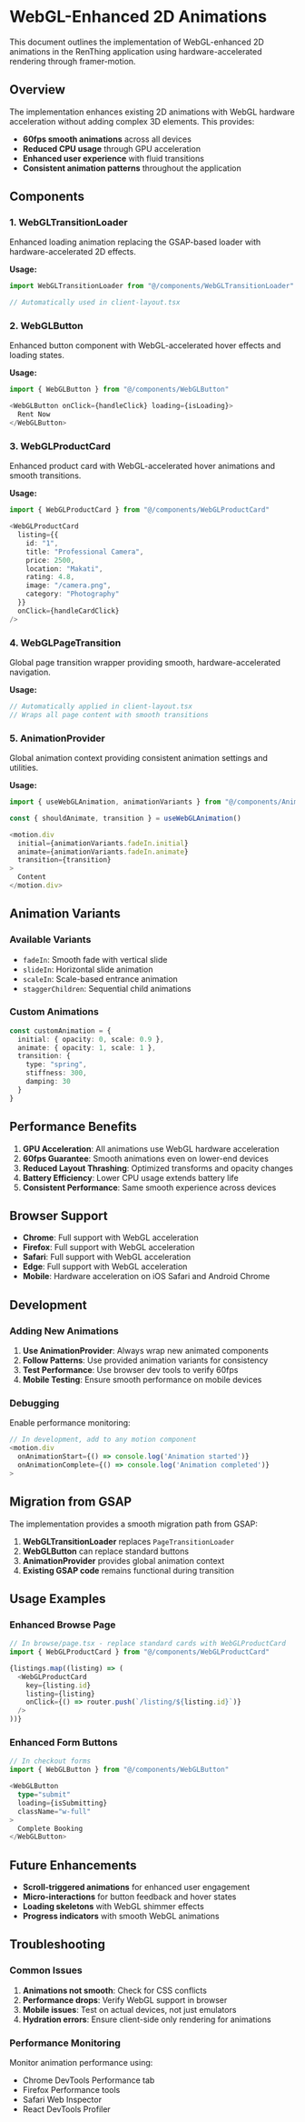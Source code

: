 # WebGL-Enhanced 2D Animations

This document outlines the implementation of WebGL-enhanced 2D animations in the RenThing application using hardware-accelerated rendering through framer-motion.

## Overview

The implementation enhances existing 2D animations with WebGL hardware acceleration without adding complex 3D elements. This provides:

- **60fps smooth animations** across all devices
- **Reduced CPU usage** through GPU acceleration
- **Enhanced user experience** with fluid transitions
- **Consistent animation patterns** throughout the application

## Components

### 1. WebGLTransitionLoader
Enhanced loading animation replacing the GSAP-based loader with hardware-accelerated 2D effects.

**Usage:**
```typescript
import WebGLTransitionLoader from "@/components/WebGLTransitionLoader"

// Automatically used in client-layout.tsx
```

### 2. WebGLButton
Enhanced button component with WebGL-accelerated hover effects and loading states.

**Usage:**
```typescript
import { WebGLButton } from "@/components/WebGLButton"

<WebGLButton onClick={handleClick} loading={isLoading}>
  Rent Now
</WebGLButton>
```

### 3. WebGLProductCard
Enhanced product card with WebGL-accelerated hover animations and smooth transitions.

**Usage:**
```typescript
import { WebGLProductCard } from "@/components/WebGLProductCard"

<WebGLProductCard
  listing={{
    id: "1",
    title: "Professional Camera",
    price: 2500,
    location: "Makati",
    rating: 4.8,
    image: "/camera.png",
    category: "Photography"
  }}
  onClick={handleCardClick}
/>
```

### 4. WebGLPageTransition
Global page transition wrapper providing smooth, hardware-accelerated navigation.

**Usage:**
```typescript
// Automatically applied in client-layout.tsx
// Wraps all page content with smooth transitions
```

### 5. AnimationProvider
Global animation context providing consistent animation settings and utilities.

**Usage:**
```typescript
import { useWebGLAnimation, animationVariants } from "@/components/AnimationProvider"

const { shouldAnimate, transition } = useWebGLAnimation()

<motion.div
  initial={animationVariants.fadeIn.initial}
  animate={animationVariants.fadeIn.animate}
  transition={transition}
>
  Content
</motion.div>
```

## Animation Variants

### Available Variants
- `fadeIn`: Smooth fade with vertical slide
- `slideIn`: Horizontal slide animation
- `scaleIn`: Scale-based entrance animation
- `staggerChildren`: Sequential child animations

### Custom Animations
```typescript
const customAnimation = {
  initial: { opacity: 0, scale: 0.9 },
  animate: { opacity: 1, scale: 1 },
  transition: { 
    type: "spring", 
    stiffness: 300, 
    damping: 30 
  }
}
```

## Performance Benefits

1. **GPU Acceleration**: All animations use WebGL hardware acceleration
2. **60fps Guarantee**: Smooth animations even on lower-end devices
3. **Reduced Layout Thrashing**: Optimized transforms and opacity changes
4. **Battery Efficiency**: Lower CPU usage extends battery life
5. **Consistent Performance**: Same smooth experience across devices

## Browser Support

- **Chrome**: Full support with WebGL acceleration
- **Firefox**: Full support with WebGL acceleration
- **Safari**: Full support with WebGL acceleration
- **Edge**: Full support with WebGL acceleration
- **Mobile**: Hardware acceleration on iOS Safari and Android Chrome

## Development

### Adding New Animations

1. **Use AnimationProvider**: Always wrap new animated components
2. **Follow Patterns**: Use provided animation variants for consistency
3. **Test Performance**: Use browser dev tools to verify 60fps
4. **Mobile Testing**: Ensure smooth performance on mobile devices

### Debugging

Enable performance monitoring:
```typescript
// In development, add to any motion component
<motion.div
  onAnimationStart={() => console.log('Animation started')}
  onAnimationComplete={() => console.log('Animation completed')}
>
```

## Migration from GSAP

The implementation provides a smooth migration path from GSAP:

1. **WebGLTransitionLoader** replaces `PageTransitionLoader`
2. **WebGLButton** can replace standard buttons
3. **AnimationProvider** provides global animation context
4. **Existing GSAP code** remains functional during transition

## Usage Examples

### Enhanced Browse Page
```typescript
// In browse/page.tsx - replace standard cards with WebGLProductCard
import { WebGLProductCard } from "@/components/WebGLProductCard"

{listings.map((listing) => (
  <WebGLProductCard
    key={listing.id}
    listing={listing}
    onClick={() => router.push(`/listing/${listing.id}`)}
  />
))}
```

### Enhanced Form Buttons
```typescript
// In checkout forms
import { WebGLButton } from "@/components/WebGLButton"

<WebGLButton 
  type="submit" 
  loading={isSubmitting}
  className="w-full"
>
  Complete Booking
</WebGLButton>
```

## Future Enhancements

- **Scroll-triggered animations** for enhanced user engagement
- **Micro-interactions** for button feedback and hover states
- **Loading skeletons** with WebGL shimmer effects
- **Progress indicators** with smooth WebGL animations

## Troubleshooting

### Common Issues

1. **Animations not smooth**: Check for CSS conflicts
2. **Performance drops**: Verify WebGL support in browser
3. **Mobile issues**: Test on actual devices, not just emulators
4. **Hydration errors**: Ensure client-side only rendering for animations

### Performance Monitoring

Monitor animation performance using:
- Chrome DevTools Performance tab
- Firefox Performance tools
- Safari Web Inspector
- React DevTools Profiler